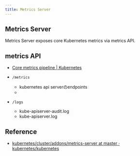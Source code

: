 ```yaml
---
title: Metrics Server
---
```


## Metrics Server

Metrics Server exposes core Kubernetes metrics via metrics API.

## metrics API
* [Core metrics pipeline | Kubernetes](https://kubernetes.io/docs/tasks/debug-application-cluster/core-metrics-pipeline/)

* `/metrics`
    * kubernetes api serverのendpoints
    * 
* `/logs`
    * kube-apiserver-audit.log
    * kube-apiserver.log

## Reference
* [kubernetes/cluster/addons/metrics-server at master · kubernetes/kubernetes](https://github.com/kubernetes/kubernetes/tree/master/cluster/addons/metrics-server)
